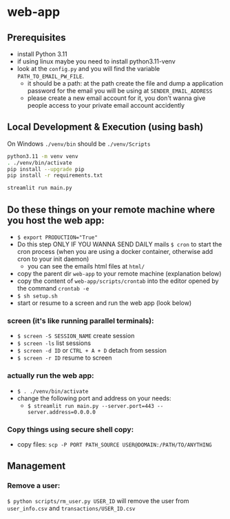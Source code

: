 # web-app

## Prerequisites
- install Python 3.11
- if using linux maybe you need to install python3.11-venv
- look at the `config.py` and you will find the variable `PATH_TO_EMAIL_PW_FILE`.
    - it should be a path: at the path create the file and dump a application password for the email you will be using at `SENDER_EMAIL_ADDRESS`
    - please create a new email account for it, you don't wanna give people access to your private email account accidently


## Local Development & Execution (using bash)
On Windows `./venv/bin` should be `./venv/Scripts`

```bash
python3.11 -m venv venv
. ./venv/bin/activate
pip install --upgrade pip
pip install -r requirements.txt
```

```bash
streamlit run main.py
```

## Do these things on your remote machine where you host the web app:
- `$ export PRODUCTION="True"`
- Do this step ONLY IF YOU WANNA SEND DAILY mails `$ cron` to start the cron process (when you are using a docker container, otherwise add cron to your init daemon)
    - you can see the emails html files at `html/`
- copy the parent dir `web-app` to your remote machine (explanation below)
- copy the content of `web-app/scripts/crontab` into the editor opened by the command `crontab -e`
- `$ sh setup.sh`
- start or resume to a screen and run the web app (look below)

### screen (it's like running parallel terminals):
- `$ screen -S SESSION_NAME` create session
- `$ screen -ls` list sessions
- `$ screen -d ID` or `CTRL + A + D` detach from session
- `$ screen -r ID` resume to screen

### actually run the web app:
- `$ . ./venv/bin/activate`
- change the following port and address on your needs:
    - `$ streamlit run main.py --server.port=443 --server.address=0.0.0.0`

### Copy things using secure shell copy:
- copy files: `scp -P PORT PATH_SOURCE USER@DOMAIN:/PATH/TO/ANYTHING`


## Management
### Remove a user:
`$ python scripts/rm_user.py USER_ID` will remove the user from `user_info.csv` and `transactions/USER_ID.csv`